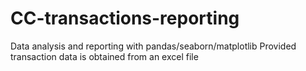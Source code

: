 # CC-transactions-reporting
Data analysis and reporting with pandas/seaborn/matplotlib
Provided transaction data is obtained from an excel file
